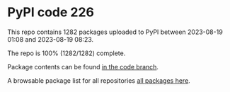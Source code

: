 # PyPI code 226

This repo contains 1282 packages uploaded to PyPI between 
2023-08-19 01:08 and 2023-08-19 08:23.

The repo is 100% (1282/1282) complete.

Package contents can be found [in the code branch](https://github.com/pypi-data/pypi-mirror-226/tree/code/packages).

A browsable package list for all repositories [all packages here](https://pypi-data.github.io/website/repositories/pypi-mirror-226).


